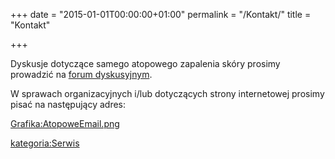 +++
date = "2015-01-01T00:00:00+01:00"
permalink = "/Kontakt/"
title = "Kontakt"

+++

Dyskusje dotyczące samego atopowego zapalenia skóry prosimy prowadzić na [forum dyskusyjnym](/atopedia/forum_dyskusyjne "wikilink").

W sprawach organizacyjnych i/lub dotyczących strony internetowej prosimy pisać na następujący adres:

[Grafika:AtopoweEmail.png](/Grafika:AtopoweEmail.png "wikilink")

[kategoria:Serwis](/atopedia/kategoria:Serwis "wikilink")